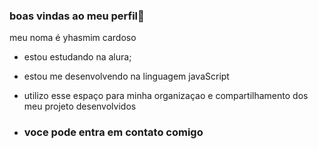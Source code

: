 ### boas vindas ao meu perfil💙

meu noma é yhasmim cardoso 
  
- estou estudando na alura;
- estou me desenvolvendo na linguagem javaScript
- utilizo esse espaço para minha organizaçao e compartilhamento dos meu projeto desenvolvidos

- ### voce pode entra em contato comigo
